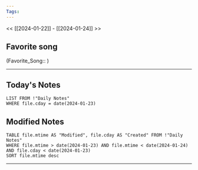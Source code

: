 ```yaml
---
Tags:
---
```

<< [[2024-01-22]] - [[2024-01-24]] >>
## Favorite song
(Favorite_Song:: )

___
## Today's Notes
```dataview
LIST FROM !"Daily Notes"
WHERE file.cday = date(2024-01-23)
```
## Modified Notes
```dataview
TABLE file.mtime AS "Modified", file.cday AS "Created" FROM !"Daily Notes" 
WHERE file.mtime > date(2024-01-23) AND file.mtime < date(2024-01-24) AND file.cday < date(2024-01-23)
SORT file.mtime desc
```
___
